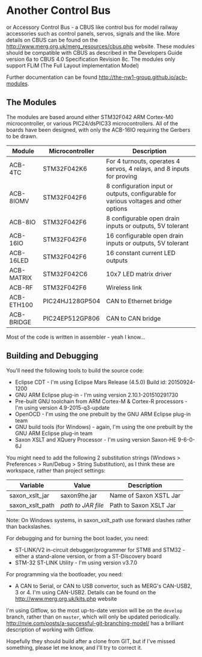 Another Control Bus
===================

or Accessory Control Bus - a CBUS like control bus for model railway accessories such as control panels, servos,
signals and the like. More details on CBUS can be found on the <http://www.merg.org.uk/merg_resources/cbus.php> website.
These modules should be compatible with CBUS as described in the Developers Guide version 6a to CBUS 4.0 Specification 
Revision 8c. The modules only support FLiM (The Full Layout implementation Model)

Further documentation can be found <http://the-nw1-group.github.io/acb-modules>.

The Modules
-----------

The modules are based around either STM32F042 ARM Cortex-M0 microcontroller, or various PIC24/dsPIC33 microcontrollers. 
All of the boards have been designed, with only the ACB-16IO requiring the Gerbers to be drawn. 

| Module     | Microcontroller | Description |
| ---------- | --------------- | ------------------------------------------------------------------------------------- |
| ACB-4TC    | STM32F042K6     | For 4 turnouts, operates 4 servos, 4 relays, and 8 inputs for proving                 |
| ACB-8IOMV  | STM32F042F6     | 8 configuration input or outputs, configurable for various voltages and other options |
| ACB-8IO    | STM32F042F6     | 8 configurable open drain inputs or outputs, 5V tolerant                              |
| ACB-16IO   | STM32F042F6     | 16 configurable open drain inputs or outputs, 5V tolerant                             |
| ACB-16LED  | STM32F042F6     | 16 constant current LED outputs                                                       |
| ACB-MATRIX | STM32F042C6     | 10x7 LED matrix driver                                                                |
| ACB-RF     | STM32F042F6     | Wireless link                                                                         |
| ACB-ETH100 | PIC24HJ128GP504 | CAN to Ethernet bridge                                                                |
| ACB-BRIDGE | PIC24EP512GP806 | CAN to CAN bridge                                                                     |
 
Most of the code is written in assembler - yeah I know...  

Building and Debugging
----------------------

You'll need the following tools to build the source code:
* Eclipse CDT - I'm using Eclipse Mars Release (4.5.0) Build id: 20150924-1200
* GNU ARM Eclipse plug-in - I'm using version 2.10.1-201510291730 
* Pre-built GNU toolchain from ARM Cortex-M & Cortex-R processors - I'm using version 4.9-2015-q3-update
* OpenOCD - I'm using the one prebuilt by the GNU ARM Eclipse plug-in team
* GNU build tools (for Windows) - again, I'm using the one prebuilt by the GNU ARM Eclipse plug-in team
* Saxon XSLT and XQuery Processor - I'm using version Saxon-HE 9-6-0-6J

You might need to add the following 2 substitution strings (Windows > Preferences > Run/Debug > String Substitution),
as I think these are workspace, rather than project settings:

| Variable        | Value              | Description            |
| --------------- | ------------------ | ---------------------- |
| saxon_xslt_jar  | saxon9he.jar       | Name of Saxon XSTL Jar |
| saxon_xslt_path | *path to JAR file* | Path to Saxon XSLT Jar |

Note: On Windows systems, in saxon_xslt_path use forward slashes rather than backslashes.

For debugging and for burning the boot loader, you need:
* ST-LINK/V2  in-circuit debugger/programmer for STM8 and STM32 - either a stand-alone version, 
or from a ST-Discovery board
* STM-32 ST-LINK Utility - I'm using version v3.7.0

For programming via the bootloader, you need:
* A CAN to Serial, or CAN to USB convertor, such as MERG's CAN-USB2, 3 or 4. I'm using CAN-USB2. Details can be found
on the  <http://www.merg.org.uk/kits.php> website

I'm using Gitflow, so the most up-to-date version will be on the `develop` branch, rather than on `master`, which
will only be updated periodically. <http://nvie.com/posts/a-successful-git-branching-model/> has a brilliant description
of working with Gitflow.

Hopefully they should build after a clone from GIT, but if I've missed something, please let me know, and I'll try to 
correct it. 
